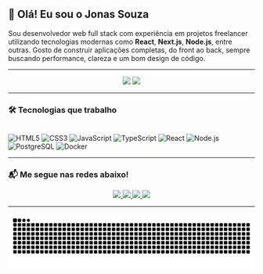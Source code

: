 ## 👋 Olá! Eu sou o Jonas Souza

Sou desenvolvedor web full stack com experiência em projetos freelancer utilizando tecnologias modernas como **React**, **Next.js**, **Node.js**, entre outras. Gosto de construir aplicações completas, do front ao back, sempre buscando performance, clareza e um bom design de código.

---

<div align="center">

  <img height="180em" src="https://github-readme-stats.vercel.app/api?username=jonassouza1&show_icons=true&theme=merko&include_all_commits=true&count_private=true"/>
  <img height="180em" src="https://github-readme-stats.vercel.app/api/top-langs/?username=jonassouza1&layout=compact&langs_count=6&theme=merko"/>

</div>

---

### 🛠️ Tecnologias que trabalho

<div style="display: inline_block"><br>
  <img src="https://cdn.jsdelivr.net/gh/devicons/devicon/icons/html5/html5-original.svg" height="30" title="HTML5"/>
  <img src="https://cdn.jsdelivr.net/gh/devicons/devicon/icons/css3/css3-original.svg" height="30" title="CSS3"/>
  <img src="https://cdn.jsdelivr.net/gh/devicons/devicon/icons/javascript/javascript-plain.svg" height="30" title="JavaScript"/>
  <img src="https://cdn.jsdelivr.net/gh/devicons/devicon/icons/typescript/typescript-original.svg" height="30" title="TypeScript"/>
  <img src="https://cdn.jsdelivr.net/gh/devicons/devicon/icons/react/react-original.svg" height="30" title="React"/>
  <img src="https://cdn.jsdelivr.net/gh/devicons/devicon/icons/nodejs/nodejs-original.svg" height="30" title="Node.js"/>
  <img src="https://cdn.jsdelivr.net/gh/devicons/devicon/icons/postgresql/postgresql-original.svg" height="30" title="PostgreSQL"/>
  <img src="https://cdn.jsdelivr.net/gh/devicons/devicon/icons/docker/docker-original.svg" height="30" title="Docker"/>
</div>

---

### 📬 Me segue nas redes abaixo!

<div align="center">

  <a href="https://www.linkedin.com/in/jonas-souza-7b4948268" target="_blank">
    <img src="https://img.shields.io/badge/LinkedIn-0077B5?style=for-the-badge&logo=linkedin&logoColor=white" />
  </a>

  <a href="https://www.instagram.com/jonasrochades/" target="_blank">
    <img src="https://img.shields.io/badge/Instagram-E4405F?style=for-the-badge&logo=instagram&logoColor=white" />
  </a>

  <a href="https://www.behance.net/jonassouza305" target="_blank">
    <img src="https://img.shields.io/badge/Behance-1769FF?style=for-the-badge&logo=behance&logoColor=white" />
  </a>

  <a href="https://www.canva.com/design/DAFxLz7yVt4/5O8eYzwjOEoBkL14Azok_Q/view?utm_content=DAFxLz7yVt4&utm_campaign=designshare&utm_medium=link&utm_source=editor" target="_blank">
    <img src="https://img.shields.io/badge/Currículo-00C4CC?style=for-the-badge&logo=read-the-docs&logoColor=white" />
  </a>

</div>

---

<picture align="center">
   <source media="(prefers-color-scheme: dark)" srcset="https://raw.githubusercontent.com/jonassouza1/jonassouza1/output/github-contribution-grid-snake-dark.svg">
   <source media="(prefers-color-scheme: light)" srcset="https://raw.githubusercontent.com/jonassouza1/jonassouza1/output/github-contribution-grid-snake.svg">
   <img align="center" alt="github contribution grid snake animation" src="https://raw.githubusercontent.com/jonassouza1/jonassouza1/output/github-contribution-grid-snake.svg">
</picture>
